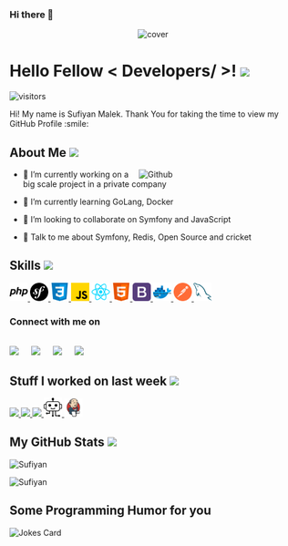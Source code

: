 ### Hi there 👋

<!--
**sufimalek/sufimalek** is a ✨ _special_ ✨ repository because its `README.md` (this file) appears on your GitHub profile.

Here are some ideas to get you started:

- 🔭 I’m currently working on ...
- 🌱 I’m currently learning ...
- 👯 I’m looking to collaborate on ...
- 🤔 I’m looking for help with ...
- 💬 Ask me about ...
- 📫 How to reach me: ...
- 😄 Pronouns: ...
- ⚡ Fun fact: ...
-->

<div align="center">
<img width="100%" height = "300px" src="https://cdn.pixabay.com/photo/2017/10/16/08/53/cat-2856531_1280.jpg" alt="cover" />
</div>

<!-- ![](https://camo.githubusercontent.com/992babdffd8c74a1502de375fbdf7e4d54773242/68747470733a2f2f6d656469612e67697068792e636f6d2f6d656469612f53576f536b4e36447854737a71494b4571762f67697068792e676966) -->

<h1> Hello Fellow < Developers/ >! <img src = "https://raw.githubusercontent.com/MartinHeinz/MartinHeinz/master/wave.gif" width = 50px> </h1>
<p align='center'>

![visitors](https://visitor-badge.glitch.me/badge?page_id=Bakhshi-Faisal.Bakhshi-Faisal)

</p>
<div size='20px'> Hi! My name is Sufiyan Malek. Thank You for taking the time to view my GitHub Profile :smile: 
</div>

<h2> About Me <img src = "https://media0.giphy.com/media/KDDpcKigbfFpnejZs6/giphy.gif?cid=ecf05e47oy6f4zjs8g1qoiystc56cu7r9tb8a1fe76e05oty&rid=giphy.gif" width = 100px></h2>

<img width="55%" align="right" alt="Github" src="https://raw.githubusercontent.com/onimur/.github/master/.resources/git-header.svg" />

- 🔭 I’m currently working on a big scale project in a private company

- 🌱 I’m currently learning GoLang, Docker

- 👯 I’m looking to collaborate on Symfony and JavaScript

<!-- - 💬 Ask me about Symfony, web development, API -->

- 💬 Talk to me about Symfony, Redis, Open Source and cricket


<h2> Skills <img src = "https://media2.giphy.com/media/QssGEmpkyEOhBCb7e1/giphy.gif?cid=ecf05e47a0n3gi1bfqntqmob8g9aid1oyj2wr3ds3mg700bl&rid=giphy.gif" width = 32px> </h2>
<a href= https://github.com/sufimalek?tab=repositories&q=&type=&language=php&sort= > <img width ='32px' src ='https://raw.githubusercontent.com/sufimalek/sufimalek/main/icons/php.svg'> </a>
<a href= https://github.com/sufimalek?tab=repositories&q=&type=&language=symfony&sort= > <img width ='32px' src ='https://raw.githubusercontent.com/sufimalek/sufimalek/main/icons/symfony.svg'> </a>
<a href= https://github.com/sufimalek?tab=repositories&q=&type=&language=css&sort= > <img width ='32px' src ='https://raw.githubusercontent.com/sufimalek/sufimalek/main/icons/css.svg'> </a>
<a href= https://github.com/sufimalek?tab=repositories&q=&type=&language=javascript&sort= > <img width ='32px' src ='https://raw.githubusercontent.com/sufimalek/sufimalek/main/icons/javascript.svg'> </a>
<a href= https://github.com/sufimalek?tab=repositories&q=&type=&language=vuejs&sort= > <img width ='32px' src ='https://raw.githubusercontent.com/sufimalek/sufimalek/main/icons/reactjs.svg'> </a>
<a href= https://github.com/sufimalek?tab=repositories&q=&type=&language=html&sort= > <img width ='32px' src ='https://raw.githubusercontent.com/sufimalek/sufimalek/main/icons/html.svg'> </a>
<a href= https://github.com/sufimalek?tab=repositories&q=&type=&language=bootstrap&sort= > <img width ='32px' src ='https://raw.githubusercontent.com/sufimalek/sufimalek/main/icons/bootstrap.svg'> </a>
<a href= https://github.com/sufimalek?tab=repositories&q=&type=&language=vagrant&sort= > <img width ='32px' src ='https://raw.githubusercontent.com/sufimalek/sufimalek/main/icons/docker.svg'> </a>
<a href= https://github.com/sufimalek?tab=repositories&q=&type=&language=postman&sort= > <img width ='32px' src ='https://raw.githubusercontent.com/sufimalek/sufimalek/main/icons/postman.svg'> </a>
<a href= https://github.com/sufimalek?tab=repositories&q=&type=&language=mysql&sort= > <img width ='32px' src ='https://raw.githubusercontent.com/sufimalek/sufimalek/main/icons/mysql.svg'> </a>


### Connect with me on 
<br/>
<a target="_blank" href="https://www.linkedin.com/in/sufimalek/"><img src="https://img.shields.io/badge/-LinkedIn-0077B5?style=for-the-badge&logo=Linkedin&logoColor=white"></img></a>
&emsp;
<a target="_blank" href="mailto:sufiyanmalek78@gmail.com"
><img src="https://img.shields.io/badge/-Gmail-D14836?style=for-the-badge&logo=Gmail&logoColor=white"></img></a>
&emsp;
<a target="_blank" href="https://twitter.com/sufimalek"><img src="https://img.shields.io/badge/-Twitter-1DA1F2?style=for-the-badge&logo=Twitter&logoColor=white"></img></a>
&emsp;
<a target="_blank" href="https://medium.com/@sufimalek"><img src="https://img.shields.io/badge/Medium-12100E?style=for-the-badge&logo=medium&logoColor=white"></img></a>
<br>

<h2> Stuff I worked on last week  <img src = "https://media1.giphy.com/media/JZ40cnfnN11KycrvMF/giphy.gif?cid=ecf05e47a0n3gi1bfqntqmob8g9aid1oyj2wr3ds3mg700bl&rid=giphy.gif" width = 70px> </h2>
<a href= https://github.com/sufimalek?tab=repositories&q=&type=&language=php&sort= > <img width ='32px' src ='https://raw.githubusercontent.com/rahulbanerjee26/githubAboutMeGenerator/main/icons/php.svg'> </a>
<a href= https://github.com/sufimalek?tab=repositories&q=&type=&language=php&sort= > <img width ='32px' src ='https://raw.githubusercontent.com/rahulbanerjee26/githubAboutMeGenerator/main/icons/symfony.svg'> </a>
<a href= https://github.com/sufimalek?tab=repositories&q=&type=&language=php&sort= > <img width ='32px' src ='https://raw.githubusercontent.com/rahulbanerjee26/githubAboutMeGenerator/main/icons/go.svg'> </a>
<a href= https://github.com/sufimalek?tab=repositories&q=&type=&language=php&sort= > <img width ='32px' src ='https://raw.githubusercontent.com/sufimalek/sufimalek/main/icons/rpa-robotic-process-automation.svg'> </a>
<a href= https://github.com/sufimalek?tab=repositories&q=&type=&language=php&sort= > <img width ='32px' src ='https://raw.githubusercontent.com/sufimalek/sufimalek/main/icons/jenkins.svg'> </a>


<h2> My GitHub Stats <img src='https://media1.giphy.com/media/du3J3cXyzhj75IOgvA/giphy.gif?cid=ecf05e47x2g034i9pzwtzzsd3xgg2w9nr94t4tflbbgo3008&rid=giphy.gif' width='32px'> </h2>

![Sufiyan](https://github-readme-stats.vercel.app/api?username=sufimalek&count_private=true&show_icons=true&theme=dark)

![Sufiyan](https://github-readme-stats.vercel.app/api/top-langs/?username=sufimalek&theme=dark)

  <h2> Some Programming Humor for you </h2>

![Jokes Card](https://readme-jokes.vercel.app/api?theme=dracula)